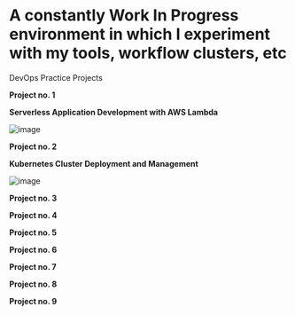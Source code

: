 
# A constantly Work In Progress environment in which I experiment with my tools, workflow clusters, etc

DevOps Practice Projects

**Project no. 1**

 **Serverless Application Development with AWS Lambda**
 
![image](https://github.com/user-attachments/assets/2799f602-a276-40ec-bc16-2fe6ff9ed00f)

**Project no. 2**

**Kubernetes Cluster Deployment and Management**

![image](https://github.com/user-attachments/assets/64f785d8-edc3-4754-9feb-7c12a2c8fa0d)

**Project no. 3**

**Project no. 4**

**Project no. 5**

**Project no. 6**

**Project no. 7**

**Project no. 8**

**Project no. 9**
